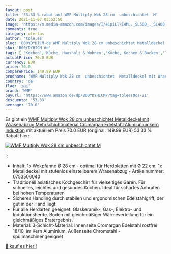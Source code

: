 ```yaml
---
layout: post
title: '53.33 % rabat auf WMF Multiply Wok 28 cm  unbeschichtet  M'
date: 2021-11-07 03:52:50
image: 'https://m.media-amazon.com/images/I/41piLlkI4ML._SL500_._SL400_.jpg'
comments: true
category: ofertas
author: 'tole.es'
slug: 'B00YDYHICM-de WMF Multiply Wok 28 cm unbeschichtet Metalldeckel mit...'
sku: 'B00YDYHICM-de'
tags: [ 'Kochen','Küche, Haushalt & Wohnen','Küche, Kochen & Backen','Töpfe & Pfannen','Woks & Wokpfannen','wmf', ]
actualPrice: 70.0 EUR
currency: EUR
price: 70.0
comparePrice: 149.99 EUR
prodname: 'WMF Multiply Wok 28 cm  unbeschichtet  Metalldeckel mit Wrasenabzug  Mehrschichtmaterial  Cromargan Edelstahl  Alumiuniumkern  Induktion'
country: 'de'
flag: '🇩🇪'
brand: 'WMF'
buyurl: 'https://www.amazon.de/dp/B00YDYHICM/?tag=tolees0ca-21'
descuento: '53.33'
average: '70.0'
---
```


Es gibt ein [WMF Multiply Wok 28 cm  unbeschichtet  Metalldeckel mit Wrasenabzug  Mehrschichtmaterial  Cromargan Edelstahl  Alumiuniumkern  Induktion](https://www.amazon.de/dp/B00YDYHICM/?tag=tolees0ca-21) mit aktuellem Preis 70.0 EUR (original: 149.99 EUR) 53.33 % Rabatt hier:

[![WMF Multiply Wok 28 cm  unbeschichtet  M](https://m.media-amazon.com/images/I/41piLlkI4ML._SL500_._SL400_.jpg)](https://www.amazon.de/dp/B00YDYHICM/?tag=tolees0ca-21)

ℹ️:

- Inhalt: 1x Wokpfanne Ø 28 cm - optimal für Herdplatten mit Ø 22 cm, 1x Metalldeckel mit stufenlos einstellbarem Wrasenabzug - Artikelnummer: 0753506040
- Traditionell asiatisches Kochgeschirr für vielseitiges Garen. Für schnelles, leichtes und gesundes Kochen. Ideal für scharfes Anbraten bei hohen Temperaturen
- Sicheres Handling durch stabilen und ergonomischen Edelstahlgriff, der gut in der Hand liegt
- Für alle Herdarten geeignet: Glaskeramik-, Gas-, Elektro- und Induktionsherde. Boden mit gleichmäßiger Wärmeverteilung für ein gleichmäßiges Bratergebnis.
- Material: 3-Schicht-Material: Innenseite Cromargan Edelstahl rostfrei 18/10, im Kern Aluminium, Außenseite Chromstahl - spülmaschinengeeignet

[🛒 kauf es hier!!](https://www.amazon.de/dp/B00YDYHICM/?tag=tolees0ca-21)
